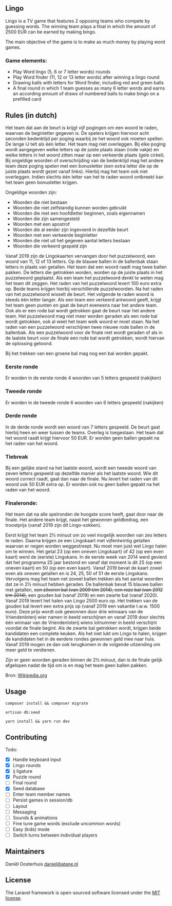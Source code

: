 ## Lingo

Lingo is a TV game that features 2 opposing teams who compete by guessing words. The winning team 
plays a final in which the amount of 2500 EUR can be earned by making bingo.

The main objective of the game is to make as much money by playing word games.

### Game elements:

* Play Word lingo (5, 6 or 7 letter words) rounds
* Play Word finder (11, 12 or 13 letter words) after winning a lingo round
* Drawing balls with letters for Word finder, including red and green balls
* A final round in which 1 team guesses as many 6 letter words and earns an according amount of 
draws of numbered balls to make bingo on a prefilled card

## Rules (in dutch)
Het team dat aan de beurt is krijgt vijf pogingen om een woord te raden, waarvan de beginletter gegeven is. De spelers 
krijgen hiervoor acht seconden bedenktijd per poging waarbij ze het woord ook moeten spellen. De lange Ĳ telt als één 
letter. Het team mag niet overleggen. Bij elke poging wordt aangegeven welke letters op de juiste plaats staan 
(rode vakje) en welke letters in het woord zitten maar op een verkeerde plaats (gele cirkel). Bij ongeldige woorden of 
overschrijding van de bedenktijd mag het andere team deze poging spelen met een bonusletter (een extra letter die op de 
juiste plaats wordt gezet vanaf links). Hierbij mag het team ook niet overleggen. Indien slechts één letter van het te 
raden woord ontbreekt kan het team geen bonusletter krijgen.

Ongeldige woorden zijn:

*  Woorden die niet bestaan
*  Woorden die niet zelfstandig kunnen worden gebruikt
*  Woorden die met een hoofdletter beginnen, zoals eigennamen
*  Woorden die zijn samengesteld
*  Woorden met een apostrof
*  Woorden die al eerder zijn ingevoerd in dezelfde beurt
*  Woorden met een verkeerde beginletter
*  Woorden die niet uit het gegeven aantal letters bestaan
*  Woorden die verkeerd gespeld zijn

Vanaf 2019 zijn de Lingokaarten vervangen door het puzzelwoord, een woord van 11, 12 of 13 letters. Op de blauwe ballen 
in de ballenbak staan letters in plaats van getallen. Het team dat een woord raadt mag twee ballen pakken. De letters 
die getrokken worden, worden op de juiste plaats in het puzzelwoord geplaatst. Als een team het puzzelwoord denkt te 
weten mag het team dit zeggen. Het raden van het puzzelwoord levert 100 euro extra op. Beide teams krijgen hierbij 
verschillende puzzelwoorden. Na het raden van het puzzelwoord wisselt de beurt. Het volgende te raden woord is steeds 
één letter langer. Als een team een verkeerd antwoord geeft, krijgt het team geen punten en gaat de beurt eveneens naar 
het andere team. Ook als er een rode bal wordt getrokken gaat de beurt naar het andere team. Het puzzelwoord mag niet 
meer worden geraden als een rode bal wordt getrokken, ook al weet het team welk woord er moet staan. Na het raden van 
een puzzelwoord verschijnen twee nieuwe rode ballen in de ballenbak. Als een puzzelwoord voor de finale niet wordt 
geraden of als in de laatste beurt voor de finale een rode bal wordt getrokken, wordt hiervan de oplossing getoond.

Bij het trekken van een groene bal mag nog een bal worden gepakt.

### Eerste ronde
Er worden in de eerste ronde 4 woorden van 5 letters gespeeld (nakijken)

### Tweede ronde
Er worden in de tweede ronde 6 woorden van 6 letters gespeeld (nakijken)

### Derde ronde
In de derde ronde wordt een woord van 7 letters gespeeld. De beurt gaat hierbij heen en weer tussen de teams. Overleg is
toegestaan. Het team dat het woord raadt krijgt hiervoor 50 EUR. Er worden geen ballen gepakt na het raden van 
het woord. 

### Tiebreak
Bij een gelijke stand na het laatste woord, wordt een tweede woord van zeven letters gespeeld op dezelfde manier als het 
laatste woord. Wie dit woord correct raadt, gaat dan naar de finale. Nu levert het raden van dit woord ook 50 EUR extra 
op. Er worden ook nu geen ballen gepakt na het raden van het woord.

### Finaleronde:
Het team dat na alle spelronden de hoogste score heeft, gaat door naar de finale. Het andere team krijgt, naast het 
gewonnen geldbedrag, een troostprijs (vanaf 2019 zijn dit Lingo-sokken).

Eerst krijgt het team 2½ minuut om zo veel mogelijk woorden van zes letters te raden. Daarna krijgen ze een Lingokaart 
met vijfentwintig getallen waarvan er negen worden weggestreept. Nu moet men juist wel Lingo halen om te winnen. Het 
getal 23 (op een oneven Lingokaart) of 42 (op een even kaart) werd de (eerste) Lingokans. In de eerste week van 2014 
werd gevierd dat het programma 25 jaar bestond en vanaf dat moment is dit 25 (op een oneven kaart) en 50 (op een even 
kaart). 
Vanaf 2019 bevat de kaart zowel even als oneven getallen en is 24, 25, 50 of 51 de eerste Lingokans. Vervolgens mag het 
team net zoveel ballen trekken als het aantal woorden dat ze in 2½ minuut hebben geraden. De ballenbak bevat 15 
blauwe ballen met getallen, ~~een zilveren bal (van 2009 t/m 2014), een roze bal (van 2012 t/m 2014),~~ 
een gouden bal (vanaf 2019) en een zwarte bal (vanaf 2020). Vanaf 2019 levert het halen van Lingo 2500 euro op.
Het trekken van de gouden bal levert een extra prijs op (vanaf 2019 een vakantie t.w.w. 1500 euro). Deze prijs wordt ook 
gewonnen door drie winnaars van de Vriendenloterij wier namen in beeld verschijnen en vanaf 2019 door slechts één winnaar 
van de Vriendenloterij wiens lotnummer in beeld verschijnt voordat de finale begint. Als de zwarte bal getrokken wordt, 
krijgen 
beide kandidaten een complete keuken. Als het niet lukt om Lingo te halen, krijgen de kandidaten het in de eerdere 
rondes gewonnen geld mee naar huis. Vanaf 2019 mogen ze dan ook terugkomen in de volgende uitzending om meer geld te 
verdienen.
                                                                                      
Zijn er geen woorden geraden binnen de 2½ minuut, dan is de finale gelijk afgelopen nadat de tijd om is en mag het team 
geen ballen pakken.

Bron: [Wikipedia.org](https://nl.wikipedia.org/wiki/Lingo)

## Usage
`composer install && composer migrate`

`artisan db:seed`

`yarn install && yarn run dev`

## Contributing

Todo:

- [x]  Handle keyboard input
- [x]  Lingo rounds
- [x]  ij ligature
- [x]  Puzzle round
- [ ]  Final round
- [x]  Seed database
- [ ]  Enter team member names
- [ ]  Persist games in session/db
- [ ]  Layout
- [ ]  Messaging
- [ ]  Sounds & animations
- [ ]  Fine tune game words (exclude uncommon words)
- [ ]  Easy (kids) mode
- [ ]  Switch turns between individual players  

## Maintainers

Daniël Oosterhuis [daniel@atane.nl](daniel@atane.nl)

## License

The Laravel framework is open-sourced software licensed under the [MIT license](https://opensource.org/licenses/MIT).
